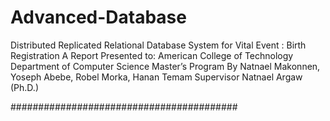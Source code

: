 # Advanced-Database 
Distributed Replicated Relational Database System for Vital Event : Birth Registration
A Report Presented to:
American College of Technology
Department of Computer Science Master’s Program
By
Natnael Makonnen, Yoseph Abebe, Robel Morka, Hanan Temam
Supervisor
   Natnael Argaw (Ph.D.)
   
#########################################


